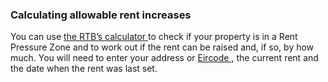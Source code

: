 ###  Calculating allowable rent increases

You can use [ the RTB’s calculator ](https://www.rtb.ie/calculator/rpz) to
check if your property is in a Rent Pressure Zone and to work out if the rent
can be raised and, if so, by how much. You will need to enter your address or
[ Eircode ](/en/consumer/phone-internet-tv-and-postal-services/eircode/) , the
current rent and the date when the rent was last set.
